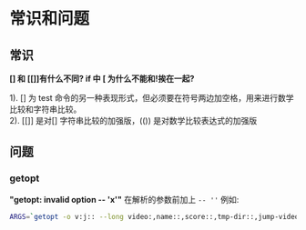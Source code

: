 # 常识和问题

## 常识

**[] 和 [[]]有什么不同? if 中 [ 为什么不能和!挨在一起?**

1). [] 为 test 命令的另一种表现形式，但必须要在符号两边加空格，用来进行数学比较和字符串比较。\
2). [[]] 是对[] 字符串比较的加强版，(()) 是对数学比较表达式的加强版

## 问题

### getopt

**"getopt: invalid option -- 'x'"**
在解析的参数前加上 `-- ''`
例如:
```bash
ARGS=`getopt -o v:j:: --long video:,name::,score::,tmp-dir::,jump-video: -n "$0"  -- ''  "$@" `
```